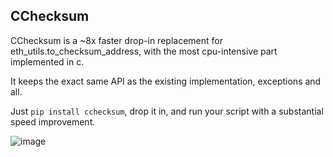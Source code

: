 ## CChecksum

CChecksum is a ~8x faster drop-in replacement for eth_utils.to_checksum_address, with the most cpu-intensive part implemented in c.

It keeps the exact same API as the existing implementation, exceptions and all.

Just `pip install cchecksum`, drop it in, and run your script with a substantial speed improvement.

![image](https://github.com/user-attachments/assets/b989108f-350d-45a1-93c0-c1eaa3d8b801)
